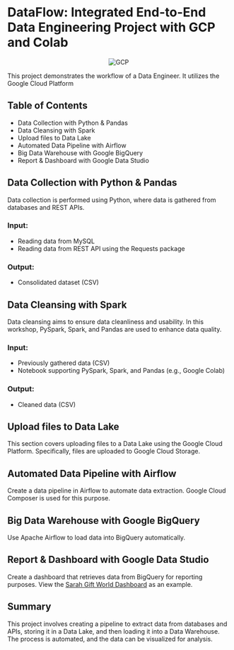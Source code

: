 # DataFlow: Integrated End-to-End Data Engineering Project with GCP and Colab

<p align="center">
  <img src="https://i.pcmag.com/imagery/reviews/02yVL9f8Jw1atwoG6sgFZDH-7.fit_scale.size_760x427.v1569482492.jpg" alt="GCP" />
</p>

This project demonstrates the workflow of a Data Engineer. It utilizes the Google Cloud Platform

## Table of Contents
* Data Collection with Python & Pandas
* Data Cleansing with Spark
* Upload files to Data Lake
* Automated Data Pipeline with Airflow
* Big Data Warehouse with Google BigQuery
* Report & Dashboard with Google Data Studio

## Data Collection with Python & Pandas
Data collection is performed using Python, where data is gathered from databases and REST APIs.

### Input:
- Reading data from MySQL
- Reading data from REST API using the Requests package

### Output:
- Consolidated dataset (CSV)

## Data Cleansing with Spark
Data cleansing aims to ensure data cleanliness and usability. In this workshop, PySpark, Spark, and Pandas are used to enhance data quality.

### Input:
- Previously gathered data (CSV)
- Notebook supporting PySpark, Spark, and Pandas (e.g., Google Colab)

### Output:
- Cleaned data (CSV)

## Upload files to Data Lake
This section covers uploading files to a Data Lake using the Google Cloud Platform. Specifically, files are uploaded to Google Cloud Storage.

## Automated Data Pipeline with Airflow
Create a data pipeline in Airflow to automate data extraction. Google Cloud Composer is used for this purpose.

## Big Data Warehouse with Google BigQuery
Use Apache Airflow to load data into BigQuery automatically.

## Report & Dashboard with Google Data Studio
Create a dashboard that retrieves data from BigQuery for reporting purposes. View the [Sarah Gift World Dashboard](https://datastudio.google.com/embed/u/0/reporting/6805ef50-0d56-4531-9cc3-7ec34a8843ea/page/O2KNC) as an example.

## Summary
This project involves creating a pipeline to extract data from databases and APIs, storing it in a Data Lake, and then loading it into a Data Warehouse. The process is automated, and the data can be visualized for analysis.
